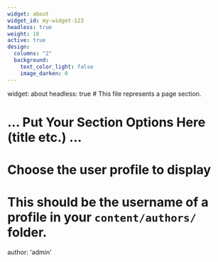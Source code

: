 ```yaml
---
widget: about
widget_id: my-widget-123
headless: true
weight: 10
active: true
design:
  columns: "2"
  background:
    text_color_light: false
    image_darken: 0
---
```

widget: about
headless: true  # This file represents a page section.

# ... Put Your Section Options Here (title etc.) ...

# Choose the user profile to display

# This should be the username of a profile in your `content/authors/` folder.

author: 'admin'